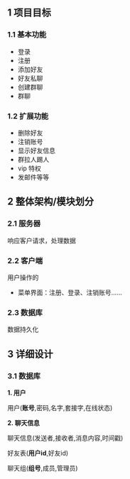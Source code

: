 ## 1 项目目标

### 1.1 基本功能

- 登录
- 注册
- 添加好友
- 好友私聊
- 创建群聊
- 群聊

### 1.2 扩展功能

- 删除好友
- 注销账号
- 显示好友信息
- 群拉人踢人
- vip 特权
- 发邮件等等

## 2 整体架构/模块划分

### 2.1 服务器

响应客户请求，处理数据

### 2.2 客户端

用户操作的

- 菜单界面：注册、登录、注销账号……

### 2.3 数据库

数据持久化

## 3 详细设计

### 3.1 数据库

**1. 用户**

用户(**账号**,密码,名字,套接字,在线状态)

**2. 聊天信息**

聊天信息(发送者,接收者,消息内容,时间戳)

好友表(**用户id**,好友id)

聊天组(**组号**,成员,管理员)
